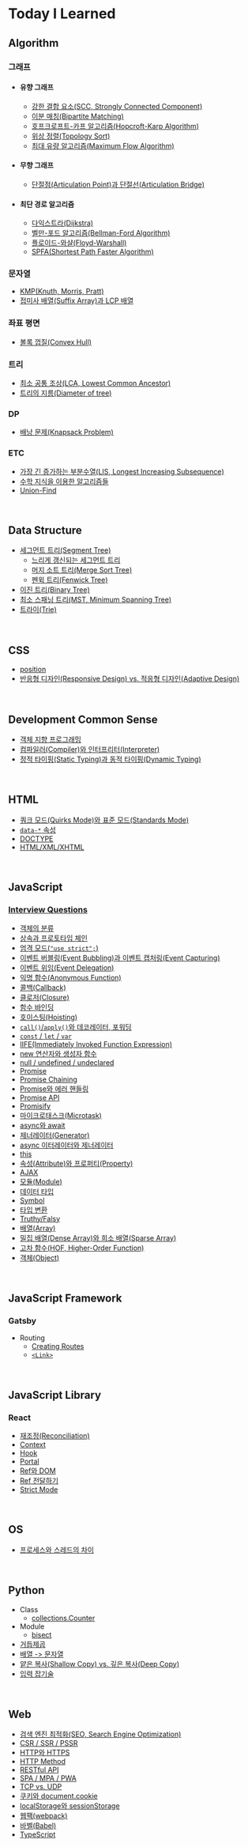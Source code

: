 # Today I Learned

## Algorithm

### 그래프

-   #### 유향 그래프

    -   [강한 결합 요소(SCC, Strongly Connected Component)](Algorithm/strongly-connected-component.md)
    -   [이분 매칭(Bipartite Matching)](Algorithm/bipartite-matching.md)
    -   [호프크로프트-카프 알고리즘(Hopcroft-Karp Algorithm)](Algorithm/hopcroft-karp-algorithm.md)
    -   [위상 정렬(Topology Sort)](Algorithm/topology-sort.md)
    -   [최대 유량 알고리즘(Maximum Flow Algorithm)](Algorithm/maximum-flow-algorithm.md)

-   #### 무향 그래프

    -   [단절점(Articulation Point)과 단절선(Articulation Bridge)](Algorithm/articulation-point-and-bridge.md)

-   #### 최단 경로 알고리즘

    -   [다익스트라(Dijkstra)](Algorithm/dijkstra.md)
    -   [벨만-포드 알고리즘(Bellman-Ford Algorithm)](Algorithm/bellman-ford-algorithm.md)
    -   [플로이드-와샬(Floyd-Warshall)](Algorithm/floyd-warshall.md)
    -   [SPFA(Shortest Path Faster Algorithm)](Algorithm/spfa.md)

### 문자열

-   [KMP(Knuth, Morris, Pratt)](Algorithm/kmp.md)
-   [접미사 배열(Suffix Array)과 LCP 배열](Algorithm/suffix-array-and-lcp-array.md)

### 좌표 평면

-   [볼록 껍질(Convex Hull)](Algorithm/convex-hull.md)

### 트리

-   [최소 공통 조상(LCA, Lowest Common Ancestor)](Algorithm/lowest-common-ancestor.md)
-   [트리의 지름(Diameter of tree)](Algorithm/diameter-of-tree.md)

### DP

-   [배낭 문제(Knapsack Problem)](Algorithm/knapsack-problem.md)

### ETC

-   [가장 긴 증가하는 부분수열(LIS, Longest Increasing Subsequence)](Algorithm/longest-increasing-subsequence.md)
-   [수학 지식을 이용한 알고리즘들](Algorithm/math.md)
-   [Union-Find](Algorithm/union-find.md)

<br>

## Data Structure

-   [세그먼트 트리(Segment Tree)](Data-Structure/segment-tree.md)
    -   [느리게 갱신되는 세그먼트 트리](Data-Structure/segment-tree-and-lazy-propagation.md)
    -   [머지 소트 트리(Merge Sort Tree)](Data-Structure/merge-sort-tree.md)
    -   [펜윅 트리(Fenwick Tree)](Data-Structure/fenwick-tree.md)
-   [이진 트리(Binary Tree)](Data-Structure/binary-tree.md)
-   [최소 스패닝 트리(MST, Minimum Spanning Tree)](Data-Structure/minimum-spanning-tree.md)
-   [트라이(Trie)](Data-Structure/trie.md)

<br>

## CSS

-   [position](CSS/position.md)
-   [반응형 디자인(Responsive Design) vs. 적응형 디자인(Adaptive Design)](CSS/responsive-design-and-adaptive-design.md)

<br>

## Development Common Sense

-   [객체 지향 프로그래밍](Development-Common-Sense/oop.md)
-   [컴파일러(Compiler)와 인터프리터(Interpreter)](Development-Common-Sense/compiler-interpreter.md)
-   [정적 타이핑(Static Typing)과 동적 타이핑(Dynamic Typing)](Development-Common-Sense/static-dynamic-typing.md)

<br>

## HTML

-   [쿼크 모드(Quirks Mode)와 표준 모드(Standards Mode)](HTML/quirks-mode-and-standards-mode.md)
-   [`data-*` 속성](HTML/data-attribute.md)
-   [DOCTYPE](HTML/doctype.md)
-   [HTML/XML/XHTML](HTML/html-xml-xhtml.md)

<br>

## JavaScript

### [Interview Questions](JavaScript/interview-questions.md)

-   [객체의 분류](JavaScript/classification-of-objects.md)
-   [상속과 프로토타입 체인](JavaScript/inheritance-and-prototype-chain.md)
-   [엄격 모드(`"use strict";`)](JavaScript/use-strict.md)
-   [이벤트 버블링(Event Bubbling)과 이벤트 캡처링(Event Capturing)](JavaScript/event-bubbling-and-capturing.md)
-   [이벤트 위임(Event Delegation)](JavaScript/event-delegation.md)
-   [익명 함수(Anonymous Function)](JavaScript/anonymous-function.md)
-   [콜백(Callback)](JavaScript/callback.md)
-   [클로저(Closure)](JavaScript/closure.md)
-   [함수 바인딩](JavaScript/bind.md)
-   [호이스팅(Hoisting)](JavaScript/hoisting.md)
-   [`call()`/`apply()`와 데코레이터, 포워딩](JavaScript/call-apply-and-decorator-forwarding.md)
-   [`const` / `let` / `var`](JavaScript/const-let-var.md)
-   [IIFE(Immediately Invoked Function Expression)](JavaScript/iife.md)
-   [new 연산자와 생성자 함수](JavaScript/new-operator-and-constructor-function.md)
-   [null / undefined / undeclared](JavaScript/null-undefined-undeclared.md)
-   [Promise](JavaScript/promise.md)
-   [Promise Chaining](JavaScript/promise-chaining.md)
-   [Promise와 에러 핸들링](JavaScript/promise-and-error-handling.md)
-   [Promise API](JavaScript/promise-api.md)
-   [Promisify](JavaScript/promisify.md)
-   [마이크로태스크(Microtask)](JavaScript/microtask.md)
-   [async와 await](JavaScript/async-await.md)
-   [제너레이터(Generator)](JavaScript/generator.md)
-   [async 이터레이터와 제너레이터](JavaScript/async-iterator-generator.md)
-   [this](JavaScript/this.md)
-   [속성(Attribute)와 프로퍼티(Property)](JavaScript/attribute-property.md)
-   [AJAX](JavaScript/ajax.md)
-   [모듈(Module)](JavaScript/module.md)
-   [데이터 타입](JavaScript/data-type.md)
-   [Symbol](JavaScript/symbol.md)
-   [타입 변환](JavaScript/type-conversion.md)
-   [Truthy/Falsy](JavaScript/truthy-falsy.md)
-   [배열(Array)](JavaScript/array.md)
-   [밀집 배열(Dense Array)와 희소 배열(Sparse Array)](JavaScript/dense-sparse-array.md)
-   [고차 함수(HOF, Higher-Order Function)](JavaScript/hof.md)
-   [객체(Object)](JavaScript/object.md)

<br>

## JavaScript Framework

### Gatsby

-   Routing
    -   [Creating Routes](JavaScript-Framework/Gatsby/Routing/creating-routes.md)
    -   [`<Link>`](JavaScript-Framework/Gatsby/Routing/Link-API.md)

<br>

## JavaScript Library

### React

-   [재조정(Reconciliation)](JavaScript-Library/React/reconciliation.md)
-   [Context](JavaScript-Library/React/context.md)
-   [Hook](JavaScript-Library/React/hook.md)
-   [Portal](JavaScript-Library/React/portal.md)
-   [Ref와 DOM](JavaScript-Library/React/ref-and-dom.md)
-   [Ref 전달하기](JavaScript-Library/React/forwarding-refs.md)
-   [Strict Mode](JavaScript-Library/React/strict-mode.md)

<br>

## OS

-   [프로세스와 스레드의 차이](OS/process-vs-thread.md)

<br>

## Python

-   Class
    -   [collections.Counter](Python/Class/collections.Counter.md)
-   Module
    -   [bisect](Python/Module/bisect.md)
-   [거듭제곱](Python/pow.md)
-   [배열 -> 문자열](Python/list-to-string.md)
-   [얕은 복사(Shallow Copy) vs. 깊은 복사(Deep Copy)](Python/copy.md)
-   [입력 잡기술](Python/input.md)

<br>

## Web

-   [검색 엔진 최적화(SEO, Search Engine Optimization)](Web/seo.md)
-   [CSR / SSR / PSSR](Web/csr-ssr-pssr.md)
-   [HTTP와 HTTPS](Web/http-and-https.md)
-   [HTTP Method](Web/http-method.md)
-   [RESTful API](Web/restful-api.md)
-   [SPA / MPA / PWA](Web/spa-mpa-pwa.md)
-   [TCP vs. UDP](Web/tcp-vs-udp.md)
-   [쿠키와 document.cookie](Web/cookie.md)
-   [localStorage와 sessionStorage](Web/localStorage-sessionStorage.md)
-   [웹팩(webpack)](Web/webpack.md)
-   [바벨(Babel)](Web/babel.md)
-   [TypeScript](Web/typescript.md)
